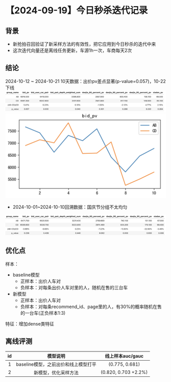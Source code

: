 # 【2024-09-19】今日秒杀迭代记录
## 背景
- 新抢拍召回验证了新采样方法的有效性，把它应用到今日秒杀的迭代中来
- 这次迭代向量还是离线任务更新，车源1h一次，车商每天2次

## 结论
2024-10-12 ~ 2024-10-21 10天数据：出价pv差点显著(p-value=0.057)，10-22下线
<img src="./pic/res.png" alt="指标" width="666" />
<img src="./pic/bid curve.png" alt="出价曲线" width="666" />
- 2024-10-01~2024-10-10回溯数据：国庆节分组不太均匀
<img src="./pic/retrace.png" alt="回溯指标" width="666" />

## 优化点
样本：
- baseline模型
  - 正样本：出价人车对
  - 负样本：对每条出价人车对里的人，随机在售的三台车
- 新模型
  - 正样本：出价人车对
  - 负样本：对每条recommend_id、page里的人，有30%的概率随机在售的一台车(正负样本1:3)

特征：增加dense类特征
## 离线评测
| id  | 模型说明 | 	线上样本auc/gauc |
|:---:|:---:|:---:|
| 1 | baseline模型，之前出价和线上模型打平 | (0.775, 0.681)| (0.751, 0.772)| 上一版秒杀的采样方法|
| 2 |  新模型，优化采样方法  | (0.820, 0.703 +2.2%) | 
